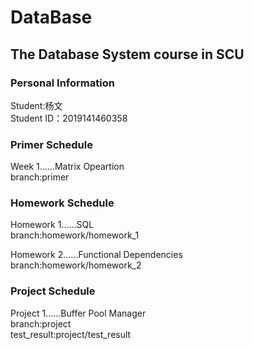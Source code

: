# DataBase
## The Database System course in SCU
### Personal Information  
Student:杨文  
Student ID：2019141460358  
### Primer Schedule 

Week 1......Matrix Opeartion   
branch:primer



### Homework Schedule

Homework 1......SQL   
branch:homework/homework_1

Homework 2......Functional Dependencies   
branch:homework/homework_2



### Project Schedule

Project 1......Buffer Pool Manager  
branch:project  
test_result:project/test_result  

